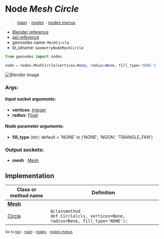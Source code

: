 # Node *Mesh Circle*

> [main](../index.md) - [nodes](nodes.md) - [nodes menus](nodes_menus.md)

- [Blender reference](https://docs.blender.org/manual/en/latest/modeling/geometry_nodes/mesh_primitives/mesh_circle.html)
- [api reference](https://docs.blender.org/api/current/bpy.types.GeometryNodeMeshCircle.html)
- geonodes name: `MeshCircle`
- bl_idname: `GeometryNodeMeshCircle`

```python
from geonodes import nodes

node = nodes.MeshCircle(vertices=None, radius=None, fill_type='NONE')
```

![Blender Image](https://docs.blender.org/manual/en/latest/_images/node-types_GeometryNodeMeshCircle.webp)

### Args:

#### Input socket arguments:

- **vertices**: [Integer](Integer.md)
- **radius**: [Float](Float.md)

#### Node parameter arguments:

- **fill_type** (str): default = 'NONE' in ('NONE', 'NGON', 'TRIANGLE_FAN')

### Output sockets:

- **mesh** : [Mesh](Mesh.md)

## Implementation

| Class or method name | Definition |
|----------------------|------------|
| **[Mesh](Mesh.md)** |
| [Circle](Mesh.md#Circle-classmethod) | `@classmethod`<br> `def Circle(cls, vertices=None, radius=None, fill_type='NONE'):` |

<sub>Go to [top](#node-Mesh-Circle) - [main](../index.md) - [nodes](nodes.md) - [nodes menus](nodes_menus.md)</sub>

